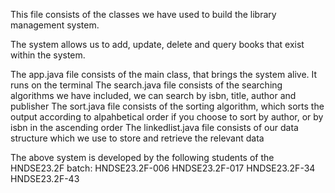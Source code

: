 This file consists of the classes we have used to build the library management system.

The system allows us to add, update, delete and query books that exist within the system. 

The app.java file consists of the main class, that brings the system alive. It runs on the terminal
The search.java file consists of the searching algorithms we have included, we can search by isbn, title, author and publisher
The sort.java file consists of the sorting algorithm, which sorts the output according to alpahbetical order if you choose to sort by author, or by isbn in the ascending order
The linkedlist.java file consists of our data structure which we use to store and retrieve the relevant data  

The above system is developed by the following students of the HNDSE23.2F batch: 
  HNDSE23.2F-006
  HNDSE23.2F-017
  HNDSE23.2F-34
  HNDSE23.2F-43
  

